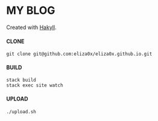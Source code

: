 MY BLOG
====

Created with [Hakyll](https://jaspervdj.be/hakyll/).

#### CLONE
`git clone git@github.com:eliza0x/eliza0x.github.io.git`

#### BUILD
```
stack build
stack exec site watch
```

#### UPLOAD
`./upload.sh`
